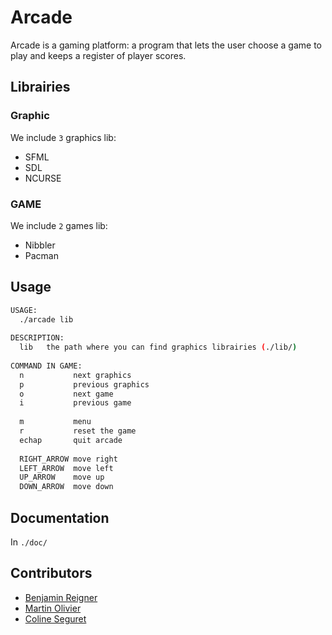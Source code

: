 # Arcade
Arcade is a gaming platform: a program that lets the user choose a game to play and keeps a register of player scores.

## Librairies
### Graphic
We include `3` graphics lib:   
- SFML
- SDL
- NCURSE   

### GAME
We include `2` games lib:
- Nibbler
- Pacman  

## Usage
```bash
USAGE:
  ./arcade lib
  
DESCRIPTION:
  lib   the path where you can find graphics librairies (./lib/)
  
COMMAND IN GAME:
  n           next graphics
  p           previous graphics
  o           next game
  i           previous game
  
  m           menu
  r           reset the game
  echap       quit arcade
  
  RIGHT_ARROW move right
  LEFT_ARROW  move left
  UP_ARROW    move up
  DOWN_ARROW  move down
```

## Documentation

In `./doc/`

## Contributors

- [Benjamin Reigner](https://github.com/Breigner01)
- [Martin Olivier](https://github.com/tocola)
- [Coline Seguret](https://github.com/Cleopha)
